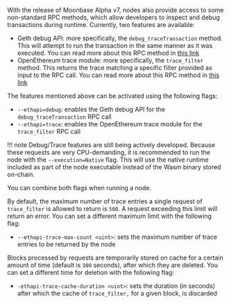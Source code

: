With the release of Moonbase Alpha v7, nodes also provide access to some non-standard RPC methods, which allow developers to inspect and debug transactions during runtime. Currently, two features are available:

 - Geth debug API: more specifically, the `debug_traceTransaction` method. This will attempt to run the transaction in the same manner as it was executed. You can read more about this RPC method in [this link](https://geth.ethereum.org/docs/rpc/ns-debug#debug_tracetransaction)
 - OpenEthereum trace module: more specifically, the `trace_filter` method. This returns the trace matching a specific filter provided as input to the RPC call. You can read more about this RPC method in [this link](https://openethereum.github.io/JSONRPC-trace-module#trace_filter)

The features mentioned above can be activated using the following flags:

 - `--ethapi=debug`: enables the Geth debug API for the `debug_traceTransaction` RPC call
 - `--ethapi=trace`: enables the OpenEthereum trace module for the `trace_filter` RPC call

!!! note
    Debug/Trace features are still being actively developed. Because these requests are very CPU-demanding, it is recommended to run the node with the `--execution=Native` flag. This will use the native runtime included as part of the node executable instead of the Wasm binary stored on-chain.

You can combine both flags when running a node. 

By default, the maximum number of trace entries a single request of `trace_filter` is allowed to return is `500`. A request exceeding this limit will return an error. You can set a different maximum limit with the following flag:

 - `--ethapi-trace-max-count <uint>`: sets the maximum number of trace entries to be returned by the node

Blocks processed by requests are temporarily stored on cache for a certain amount of time (default is `300` seconds), after which they are deleted. You can set a different time for deletion with the following flag:

 - `-ethapi-trace-cache-duration <uint>`: sets the duration (in seconds) after which the cache of `trace_filter,` for a given block, is discarded